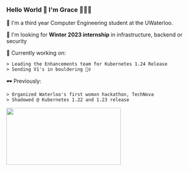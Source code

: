 ### Hello World 👋 I'm Grace 👩🏻‍💻

  🌱 I'm a third year Computer Engineering student at the UWaterloo.
  
  🌱 I'm looking for **Winter 2023 internship** in infrastructure, backend or security 
  
  🔭 Currently working on:
  
    > Leading the Enhancements team for Kubernetes 1.24 Release
    > Sending V1's in bouldering 🧗‍♀️
    
   
   🕶 Previously:
   
    > Organized Waterloo's first womxn hackathon, TechNova
    > Shadowed @ Kubernetes 1.22 and 1.23 release
   
    
   <img src= "https://media.giphy.com/media/3oz8y07ua4tO49cr3G/giphy.gif" width="300" height="150"  />
